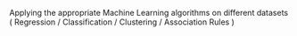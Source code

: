Applying the appropriate Machine Learning algorithms on different datasets ( Regression / Classification / Clustering / Association Rules )
